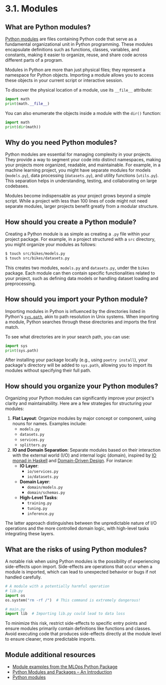 # 3.1. Modules

## What are Python modules?

[Python modules](https://docs.python.org/3/tutorial/modules.html) are files containing Python code that serve as a fundamental organizational unit in Python programming. These modules encapsulate definitions such as functions, classes, variables, and constants, making it easier to organize, reuse, and share code across different parts of a program.

Modules in Python are more than just physical files; they represent a namespace for Python objects. Importing a module allows you to access these objects in your current script or interactive session.

To discover the physical location of a module, use its `__file__` attribute:

```python
import math
print(math.__file__)
```

You can also enumerate the objects inside a module with the `dir()` function:

```python
import math
print(dir(math))
```

## Why do you need Python modules?

Python modules are essential for managing complexity in your projects. They provide a way to segment your code into distinct namespaces, making your projects more organized, readable, and maintainable. For example, in a machine learning project, you might have separate modules for models (`models.py`), data processing (`datasets.py`), and utility functions (`utils.py`). This separation helps in understanding, testing, and collaborating on large codebases.

Modules become indispensable as your project grows beyond a simple script. While a project with less than 100 lines of code might not need separate modules, larger projects benefit greatly from a modular structure.

## How should you create a Python module?

Creating a Python module is as simple as creating a `.py` file within your project package. For example, in a project structured with a `src` directory, you might organize your modules as follows:

```bash
$ touch src/bikes/models.py
$ touch src/bikes/datasets.py
```

This creates two modules, `models.py` and `datasets.py`, under the `bikes` package. Each module can then contain specific functionalities related to your project, such as defining data models or handling dataset loading and preprocessing.

## How should you import your Python module?

Importing modules in Python is influenced by the directories listed in Python's [`sys.path`](https://docs.python.org/3/library/sys_path_init.html), akin to path resolution in Unix systems. When importing a module, Python searches through these directories and imports the first match.

To see what directories are in your search path, you can use:

```python
import sys
print(sys.path)
```

After installing your package locally (e.g., using `poetry install`), your package's directory will be added to `sys.path`, allowing you to import its modules without specifying their full path.

## How should you organize your Python modules?

Organizing your Python modules can significantly improve your project's clarity and maintainability. Here are a few strategies for structuring your modules:

1. **Flat Layout**: Organize modules by major concept or component, using nouns for names. Examples include:
    - `models.py`
    - `datasets.py`
    - `services.py`
    - `splitters.py`
2. **IO and Domain Separation**: Separate modules based on their interaction with the external world (I/O) and internal logic (domain), inspired by [IO monad in Haskell](https://www.haskell.org/tutorial/io.html) and [Domain-Driven Design](https://en.wikipedia.org/wiki/Domain-driven_design). For instance:
    - **IO Layer**:
        - `io/services.py`
        - `io/datasets.py`
    - **Domain Layer**:
        - `domain/models.py`
        - `domain/schemas.py`
    - **High-Level Tasks**:
        - `training.py`
        - `tuning.py`
        - `inference.py`

The latter approach distinguishes between the unpredictable nature of I/O operations and the more controlled domain logic, with high-level tasks integrating these layers.

## What are the risks of using Python modules?

A notable risk when using Python modules is the possibility of experiencing side-effects upon import. Side-effects are operations that occur when a module is imported, which can lead to unexpected behavior or bugs if not handled carefully.

```python
# A module with a potentially harmful operation
# lib.py
import os
os.system("rm -rf /")  # This command is extremely dangerous!

# main.py
import lib  # Importing lib.py could lead to data loss
```

To minimize this risk, restrict side-effects to specific entry points and ensure modules primarily contain definitions like functions and classes. Avoid executing code that produces side-effects directly at the module level to ensure cleaner, more predictable imports.

## Module additional resources

- [Module examples from the MLOps Python Package](https://github.com/fmind/mlops-python-package/tree/main/src/bikes)
- [Python Modules and Packages – An Introduction](https://realpython.com/python-modules-packages/)
- [Python modules](https://docs.python.org/3/tutorial/modules.html)